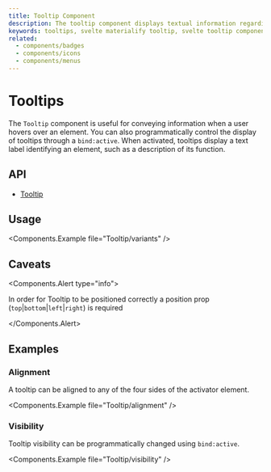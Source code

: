 ```yaml
---
title: Tooltip Component
description: The tooltip component displays textual information regarding the element it is attached to.
keywords: tooltips, svelte materialify tooltip, svelte tooltip component
related:
  - components/badges
  - components/icons
  - components/menus
---
```


# Tooltips

The `Tooltip` component is useful for conveying information when a user hovers over an element. You can also programmatically control the display of tooltips through a `bind:active`. When activated, tooltips display a text label identifying an element, such as a description of its function.

## API

- [Tooltip](/api/Tooltip/)

## Usage

<Components.Example file="Tooltip/variants" />

## Caveats

<Components.Alert type="info">

In order for Tooltip to be positioned correctly a position prop (`top`|`bottom`|`left`|`right`) is required

</Components.Alert>

## Examples

### Alignment

A tooltip can be aligned to any of the four sides of the activator element.

<Components.Example file="Tooltip/alignment" />

### Visibility

Tooltip visibility can be programmatically changed using `bind:active`.

<Components.Example file="Tooltip/visibility" />
